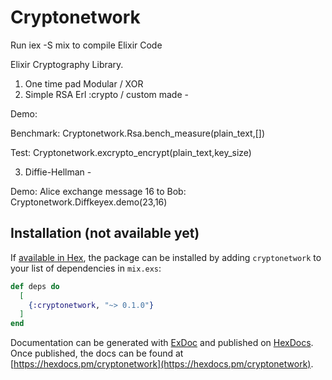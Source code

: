 # Cryptonetwork

Run iex -S mix to compile Elixir Code

Elixir Cryptography Library.
1. One time pad Modular / XOR
2. Simple RSA Erl :crypto / custom made - 

Demo:

Benchmark:
Cryptonetwork.Rsa.bench_measure(plain_text,[<keysize list>])

Test:
Cryptonetwork.excrypto_encrypt(plain_text,key_size)


3. Diffie-Hellman -

 Demo: Alice exchange message 16 to Bob: 
Cryptonetwork.Diffkeyex.demo(23,16) 

## Installation (not available yet)

If [available in Hex](https://hex.pm/docs/publish), the package can be installed
by adding `cryptonetwork` to your list of dependencies in `mix.exs`:

```elixir
def deps do
  [
    {:cryptonetwork, "~> 0.1.0"}
  ]
end
```

Documentation can be generated with [ExDoc](https://github.com/elixir-lang/ex_doc)
and published on [HexDocs](https://hexdocs.pm). Once published, the docs can
be found at [https://hexdocs.pm/cryptonetwork](https://hexdocs.pm/cryptonetwork).

